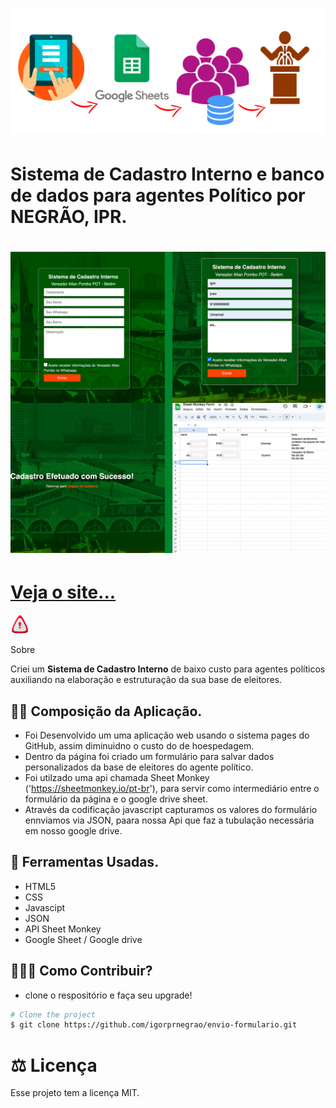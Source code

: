 <h1>
    <img src='./img/reademe01.png'>
</h1>


# Sistema de Cadastro Interno e banco de dados para agentes Político por NEGRÃO, IPR.
<h1>
    <img src='./img/reademe03.png'>
</h1>
<h1>
<a href='https://igorprnegrao.github.io/envio-formulario/'>Veja o site...</a>
</h1>


 <img src='./img/readme02.png' width= 30px > 

Sobre

Criei um **Sistema de Cadastro Interno** de baixo custo para agentes políticos auxiliando na elaboração e estruturação da sua base de eleitores.

## 👨‍🍳  Composição da Aplicação.

- Foi Desenvolvido um uma aplicação web usando o sistema pages do GitHub, assim diminuidno o custo do de hoespedagem.
- Dentro da página foi criado um formulário para salvar dados personalizados da base de eleitores do agente político.
- Foi utilzado uma api chamada Sheet Monkey ('https://sheetmonkey.io/pt-br'), para servir como intermediário entre o formulário da página e o google drive sheet.
- Através da codificação javascript capturamos os valores do formulário ennviamos via JSON, paara nossa Api que faz a tubulação necessária em nosso google drive.

## 🔨 Ferramentas Usadas.
- HTML5
- CSS
- Javascipt
- JSON
- API Sheet Monkey
- Google Sheet / Google drive

## 👨🏽‍💻 Como Contribuir?

- clone o respositório e faça seu upgrade!
```bash
# Clone the project 
$ git clone https://github.com/igorprnegrao/envio-formulario.git

````
# ⚖️ Licença
Esse projeto tem a licença MIT.
